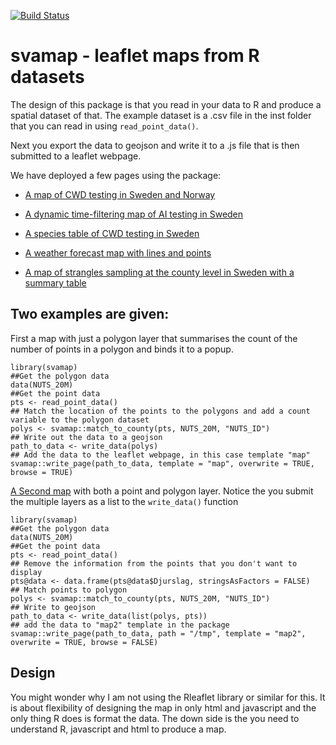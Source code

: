 [![Build Status](https://travis-ci.org/SVA-SE/svamap.svg?branch=master)](https://travis-ci.org/SVA-SE/svamap)


# svamap - leaflet maps from R datasets

The design of this package is that you read in your data to R and
produce a spatial dataset of that. The example dataset is a .csv file
in the inst folder that you can read in using `read_point_data()`.

Next you export the data to geojson and write it to a .js file that is
then submitted to a leaflet webpage.

We have deployed a few pages using the package:

* <a href="http://www.sva.se/Maps/CWD_with_norway/map.html" target = "_blank">A map of CWD testing in Sweden and Norway</a>

* <a href="http://www.sva.se/Maps/AI_timeslider/map.html" target = "_blank">A dynamic time-filtering map of AI testing in Sweden</a>

* <a href="http://www.sva.se/Maps/CWD_species_table/table.html" target = "_blank">A species table of CWD testing in Sweden</a>

* <a href="http://www.epi-cloud.org/vattern/830/map.html" target = "_blank">A weather forecast map with lines and points</a>

* <a href="http://www.sva.se/smittlage/kvarkakarta" target = "_blank">A map of strangles sampling at the county level in Sweden with a summary table</a>

## Two examples are given:

First a map with just a polygon layer that summarises the count of the
number of points in a polygon and binds it to a popup.

```{r eval = FALSE}
library(svamap)
##Get the polygon data
data(NUTS_20M)
##Get the point data
pts <- read_point_data()
## Match the location of the points to the polygons and add a count variable to the polygon dataset
polys <- svamap::match_to_county(pts, NUTS_20M, "NUTS_ID")
## Write out the data to a geojson
path_to_data <- write_data(polys)
## Add the data to the leaflet webpage, in this case template "map"
svamap::write_page(path_to_data, template = "map", overwrite = TRUE, browse = TRUE)
```

[A Second map](https://sva-se.github.io/svamap/map.html) with both a point and polygon layer. Notice the you
submit the multiple layers as a list to the `write_data()` function

```{r eval = FALSE}
library(svamap)
##Get the polygon data
data(NUTS_20M)
##Get the point data
pts <- read_point_data()
## Remove the information from the points that you don't want to display
pts@data <- data.frame(pts@data$Djurslag, stringsAsFactors = FALSE)
## Match points to polygon
polys <- svamap::match_to_county(pts, NUTS_20M, "NUTS_ID")
## Write to geojson
path_to_data <- write_data(list(polys, pts))
## add the data to "map2" template in the package
svamap::write_page(path_to_data, path = "/tmp", template = "map2", overwrite = TRUE, browse = FALSE)
```

## Design

You might wonder why I am not using the Rleaflet library or similar
for this. It is about flexibility of designing the map in only html
and javascript and the only thing R does is format the data. The down
side is the you need to understand R, javascript and html to produce a
map.
